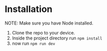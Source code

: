 # Installation

NOTE: Make sure you have Node installed.

1. Clone the repo to your device.
2. Inside the project directory run `npm install`
3. now run `npm run dev`
